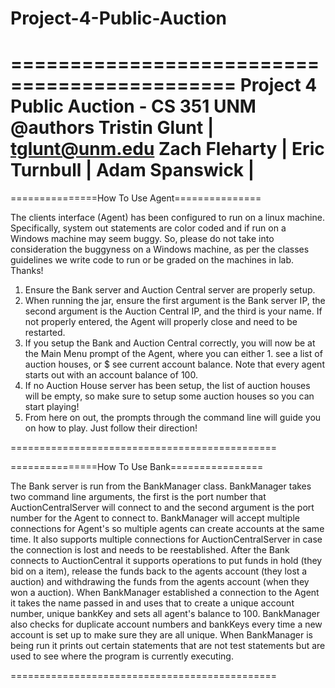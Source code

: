 # Project-4-Public-Auction

 =============================================
 Project 4 Public Auction - CS 351 UNM
 @authors Tristin Glunt  | tglunt@unm.edu
           Zach Fleharty  |
           Eric Turnbull  |
           Adam Spanswick |
=============================================

===============How To Use Agent===============

The clients interface (Agent) has been configured to run on a linux machine. Specifically, system out statements
are color coded and if run on a Windows machine may seem buggy. So, please do not take into consideration the buggyness
on a Windows machine, as per the classes guidelines we write code to run or be graded on the machines in lab. Thanks!

1. Ensure the Bank server and Auction Central server are properly setup.
2. When running the jar, ensure the first argument is the Bank server IP, the second argument is the Auction Central
IP, and the third is your name. If not properly entered, the Agent will properly close and need to be restarted.
3. If you setup the Bank and Auction Central correctly, you will now be at the Main Menu prompt of the Agent, where you
can either 1. see a list of auction houses, or $ see current account balance. Note that every agent starts out with an
account balance of 100.
4. If no Auction House server has been setup, the list of auction houses will be empty, so make sure to setup
some auction houses so you can start playing!
5. From here on out, the prompts through the command line will guide you on how to play. Just follow their direction!

==============================================

===============How To Use Bank================

The Bank server is run from the BankManager class. BankManager takes two command line arguments, the first is the port number
that AuctionCentralServer will connect to and the second argument is the port number for the Agent to connect to. BankManager
will accept multiple connections for Agent's so multiple agents can create accounts at the same time. It also supports multiple
connections for AuctionCentralServer in case the connection is lost and needs to be reestablished. After the Bank connects to
AuctionCentral it supports operations to put funds in hold (they bid on a item), release the funds back to the agents account
(they lost a auction) and withdrawing the funds from the agents account (when they won a auction). When BankManager established
a connection to the Agent it takes the name passed in and uses that to create a unique account number, unique bankKey and sets
all agent's balance to 100. BankManager also checks for duplicate account numbers and bankKeys every time a new account is set up
to make sure they are all unique. When BankManager is being run it prints out certain statements that are not test statements but
are used to see where the program is currently executing.

==============================================